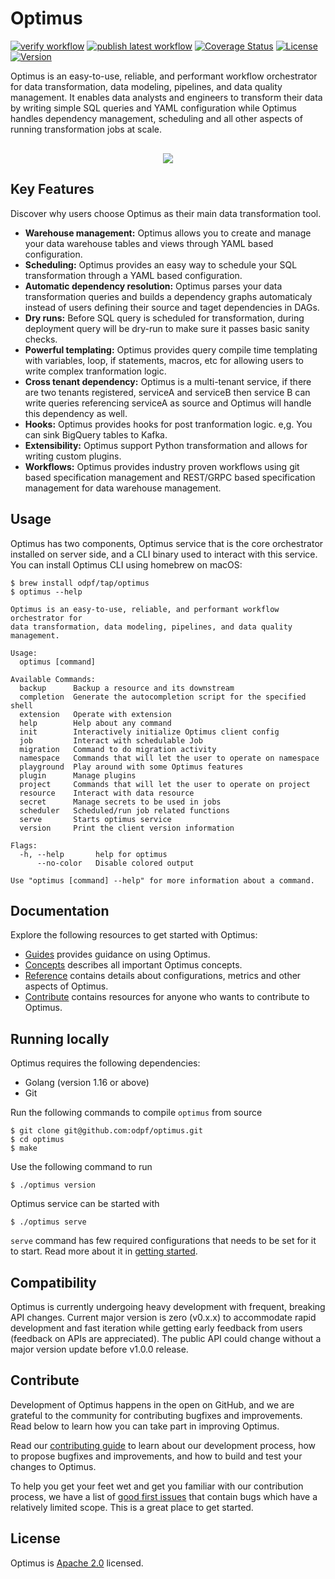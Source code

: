 # Optimus

[![verify workflow](https://github.com/odpf/optimus/actions/workflows/verify.yml/badge.svg)](verification)
[![publish latest workflow](https://github.com/odpf/optimus/actions/workflows/publish-latest.yml/badge.svg)](build)
[![Coverage Status](https://coveralls.io/repos/github/odpf/optimus/badge.svg?branch=main)](https://coveralls.io/github/odpf/optimus?branch=main)
[![License](https://img.shields.io/badge/License-Apache%202.0-blue.svg?logo=apache)](LICENSE)
[![Version](https://img.shields.io/github/v/release/odpf/optimus?logo=semantic-release)](Version)

Optimus is an easy-to-use, reliable, and performant workflow orchestrator for data transformation, data modeling, pipelines, and data quality management. It enables data analysts and engineers to transform their data by writing simple SQL queries and YAML configuration while Optimus handles dependency management, scheduling and all other aspects of running transformation jobs at scale.

<p align="center" style="margin-top:30px"><img src="./docs/static/img/optimus.svg" /></p>

## Key Features

Discover why users choose Optimus as their main data transformation tool.

- **Warehouse management:** Optimus allows you to create and manage your data warehouse tables and views through YAML based configuration.
- **Scheduling:** Optimus provides an easy way to schedule your SQL transformation through a YAML based configuration.
- **Automatic dependency resolution:** Optimus parses your data transformation queries and builds a dependency graphs automaticaly instead of users defining their source and taget dependencies in DAGs.
- **Dry runs:** Before SQL query is scheduled for transformation, during deployment query will be dry-run to make sure it passes basic sanity checks.
- **Powerful templating:** Optimus provides query compile time templating with variables, loop, if statements, macros, etc for allowing users to write complex tranformation logic.
- **Cross tenant dependency:** Optimus is a multi-tenant service, if there are two tenants registered, serviceA and serviceB then service B can write queries referencing serviceA as source and Optimus will handle this dependency as well.
- **Hooks:** Optimus provides hooks for post tranformation logic. e,g. You can sink BigQuery tables to Kafka.
- **Extensibility:** Optimus support Python transformation and allows for writing custom plugins.
- **Workflows:** Optimus provides industry proven workflows using git based specification management and REST/GRPC based specification management for data warehouse management.

## Usage

Optimus has two components, Optimus service that is the core orchestrator installed on server side, and a CLI binary used to interact with this service. You can install Optimus CLI using homebrew on macOS:

```shell
$ brew install odpf/tap/optimus
$ optimus --help

Optimus is an easy-to-use, reliable, and performant workflow orchestrator for
data transformation, data modeling, pipelines, and data quality management.

Usage:
  optimus [command]

Available Commands:
  backup      Backup a resource and its downstream
  completion  Generate the autocompletion script for the specified shell
  extension   Operate with extension
  help        Help about any command
  init        Interactively initialize Optimus client config
  job         Interact with schedulable Job
  migration   Command to do migration activity
  namespace   Commands that will let the user to operate on namespace
  playground  Play around with some Optimus features
  plugin      Manage plugins
  project     Commands that will let the user to operate on project
  resource    Interact with data resource
  secret      Manage secrets to be used in jobs
  scheduler   Scheduled/run job related functions
  serve       Starts optimus service
  version     Print the client version information

Flags:
  -h, --help       help for optimus
      --no-color   Disable colored output

Use "optimus [command] --help" for more information about a command.
```

## Documentation

Explore the following resources to get started with Optimus:

- [Guides](https://odpf.github.io/optimus/docs/guides/create-job/) provides guidance on using Optimus.
- [Concepts](https://odpf.github.io/optimus/docs/concepts/overview/) describes all important Optimus concepts.
- [Reference](https://odpf.github.io/optimus/docs/reference/api/) contains details about configurations, metrics and other aspects of Optimus.
- [Contribute](https://odpf.github.io/optimus/docs/contribute/contributing/) contains resources for anyone who wants to contribute to Optimus.

## Running locally

Optimus requires the following dependencies:

- Golang (version 1.16 or above)
- Git

Run the following commands to compile `optimus` from source

```shell
$ git clone git@github.com:odpf/optimus.git
$ cd optimus
$ make
```

Use the following command to run

```shell
$ ./optimus version
```

Optimus service can be started with

```shell
$ ./optimus serve
```

`serve` command has few required configurations that needs to be set for it to start. Read more about it in [getting started](https://odpf.github.io/optimus/docs/getting-started/configuration).

## Compatibility

Optimus is currently undergoing heavy development with frequent, breaking API changes. Current major version is zero (v0.x.x) to accommodate rapid development and fast iteration while getting early feedback from users (feedback on APIs are appreciated). The public API could change without a major version update before v1.0.0 release.

## Contribute

Development of Optimus happens in the open on GitHub, and we are grateful to the community for contributing bugfixes and improvements. Read below to learn how you can take part in improving Optimus.

Read our [contributing guide](https://odpf.github.io/optimus/docs/contribute/contributing) to learn about our development process, how to propose bugfixes and improvements, and how to build and test your changes to Optimus.

To help you get your feet wet and get you familiar with our contribution process, we have a list of [good first issues](https://github.com/odpf/optimus/labels/good%20first%20issue) that contain bugs which have a relatively limited scope. This is a great place to get started.

## License

Optimus is [Apache 2.0](LICENSE) licensed.
